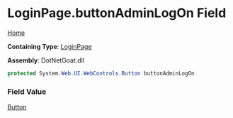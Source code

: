 # LoginPage\.buttonAdminLogOn Field

[Home](../../../../../README.md)

**Containing Type**: [LoginPage](../README.md)

**Assembly**: DotNetGoat\.dll

```csharp
protected System.Web.UI.WebControls.Button buttonAdminLogOn
```

### Field Value

[Button](https://docs.microsoft.com/en-us/dotnet/api/system.web.ui.webcontrols.button)


